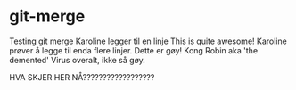 # git-merge
Testing git merge
Karoline legger til en linje
This is quite awesome!
Karoline prøver å legge til enda flere linjer.
Dette er gøy!
Kong Robin aka 'the demented'
Virus overalt, ikke så gøy.

HVA SKJER HER NÅ??????????????????
